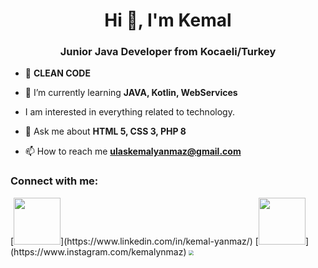 <h1 align="center">Hi 👋, I'm Kemal</h1>
<h3 align="center">Junior Java Developer from Kocaeli/Turkey</h3>

- 📌 **CLEAN CODE**

- 🌱 I’m currently learning **JAVA, Kotlin, WebServices**

- I am interested in everything related to technology.

- 💬 Ask me about **HTML 5, CSS 3, PHP 8**

- 📫 How to reach me **ulaskemalyanmaz@gmail.com**

<h3 align="left">Connect with me:</h3>
<p align="left">
[<img src="https://velanovascular.com/wp-content/uploads/2020/06/LinkedIn.png" width="75" />](https://www.linkedin.com/in/kemal-yanmaz/)
  [<img src="https://upload.wikimedia.org/wikipedia/commons/thumb/e/e7/Instagram_logo_2016.svg/1200px-Instagram_logo_2016.svg.png" width="75" />](https://www.instagram.com/kemalynmaz)

<img src="C:\Users\kemal\Desktop\KemalYANMAZ\armut.png" style="zoom:50%;" />
